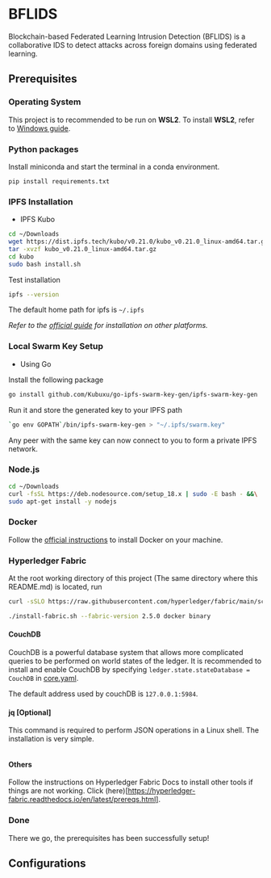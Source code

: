 # BFLIDS
Blockchain-based Federated Learning Intrusion Detection (BFLIDS) is a collaborative IDS to detect attacks across foreign domains using federated learning. 

## Prerequisites
### Operating System
This project is to recommended to be run on **WSL2**.
To install **WSL2**, refer to [Windows guide](https://learn.microsoft.com/en-us/windows/wsl/install).

### Python packages
Install miniconda and start the terminal in a conda environment.

`pip install requirements.txt`

### IPFS Installation
- IPFS Kubo
```sh
cd ~/Downloads
wget https://dist.ipfs.tech/kubo/v0.21.0/kubo_v0.21.0_linux-amd64.tar.gz
tar -xvzf kubo_v0.21.0_linux-amd64.tar.gz
cd kubo
sudo bash install.sh
```
Test installation
```sh
ipfs --version
```
The default home path for ipfs is `~/.ipfs`

*Refer to the [official guide](https://docs.ipfs.tech/install/command-line/#system-requirements) for installation on other platforms.* 

### Local Swarm Key Setup
- Using Go

Install the following package
```sh 
go install github.com/Kubuxu/go-ipfs-swarm-key-gen/ipfs-swarm-key-gen
```
Run it and store the generated key to your IPFS path
```sh
`go env GOPATH`/bin/ipfs-swarm-key-gen > "~/.ipfs/swarm.key"
```
Any peer with the same key can now connect to you to form a private IPFS network.

### Node.js
```sh
cd ~/Downloads
curl -fsSL https://deb.nodesource.com/setup_18.x | sudo -E bash - &&\
sudo apt-get install -y nodejs
```

### Docker
Follow the [official instructions](https://docs.docker.com/get-docker/) to install Docker on your machine.

### Hyperledger Fabric

At the root working directory of this project (The same directory where this README.md) is located, run 
```sh
curl -sSLO https://raw.githubusercontent.com/hyperledger/fabric/main/scripts/install-fabric.sh && chmod +x install-fabric.sh

./install-fabric.sh --fabric-version 2.5.0 docker binary
```

#### CouchDB
CouchDB is a powerful database system that allows more complicated queries to be performed on world states of the ledger. It is recommended to install and enable CouchDB by specifying `ledger.state.stateDatabase = CouchDB` in [core.yaml](config/core.yaml).

The default address used by couchDB is `127.0.0.1:5984`.

#### jq \[Optional\]
This command is required to perform JSON operations in a Linux shell. The installation is very simple.
```sh

```


#### Others
Follow the instructions on Hyperledger Fabric Docs to install other tools if things are not working. Click (here)[https://hyperledger-fabric.readthedocs.io/en/latest/prereqs.html].

### Done
There we go, the prerequisites has been successfully setup!

## Configurations